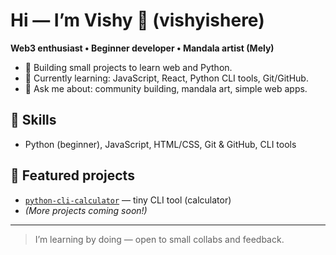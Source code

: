 # Hi — I’m Vishy 👋 (vishyishere)

**Web3 enthusiast • Beginner developer • Mandala artist (Mely)**

- 🔭 Building small projects to learn web and Python.
- 🌱 Currently learning: JavaScript, React, Python CLI tools, Git/GitHub.
- 💬 Ask me about: community building, mandala art, simple web apps.

## 🔧 Skills
- Python (beginner), JavaScript, HTML/CSS, Git & GitHub, CLI tools

## 🔭 Featured projects
- [`python-cli-calculator`](https://github.com/vishyishere/python-cli-calculator) — tiny CLI tool (calculator)
- *(More projects coming soon!)*

---

> I’m learning by doing — open to small collabs and feedback.
